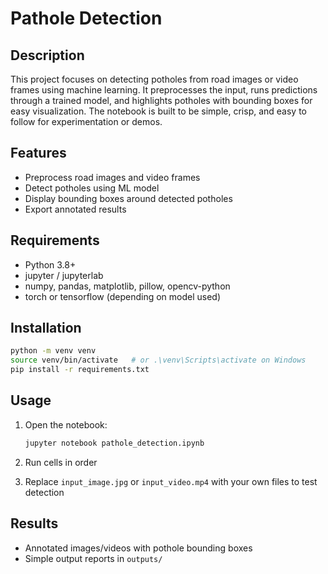 # Pathole Detection

## Description

This project focuses on detecting potholes from road images or video frames using machine learning. It preprocesses the input, runs predictions through a trained model, and highlights potholes with bounding boxes for easy visualization. The notebook is built to be simple, crisp, and easy to follow for experimentation or demos.

## Features

* Preprocess road images and video frames
* Detect potholes using ML model
* Display bounding boxes around detected potholes
* Export annotated results

## Requirements

* Python 3.8+
* jupyter / jupyterlab
* numpy, pandas, matplotlib, pillow, opencv-python
* torch or tensorflow (depending on model used)

## Installation

```bash
python -m venv venv
source venv/bin/activate   # or .\venv\Scripts\activate on Windows
pip install -r requirements.txt
```

## Usage

1. Open the notebook:

   ```bash
   jupyter notebook pathole_detection.ipynb
   ```
2. Run cells in order
3. Replace `input_image.jpg` or `input_video.mp4` with your own files to test detection

## Results

* Annotated images/videos with pothole bounding boxes
* Simple output reports in `outputs/`
